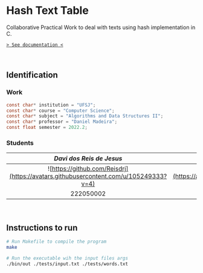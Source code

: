 # Hash Text Table

Collaborative Practical Work to deal with texts using hash implementation in C.

[`> See documentation <`](./docs/README.md)

&nbsp;

## Identification

### Work

```c
const char* institution = "UFSJ";
const char* course = "Computer Science";
const char* subject = "Algorithms and Data Structures II";
const char* professor = "Daniel Madeira";
const float semester = 2022.2;
```

### Students

|                               _Davi dos Reis de Jesus_                               |                                _Gabriel de Paula Meira_                                 |
| :----------------------------------------------------------------------------------: | :-------------------------------------------------------------------------------------: |
| ![https://github.com/Reisdrj](https://avatars.githubusercontent.com/u/105249333?v=4) | ![https://github.com/gabrieldp23](https://avatars.githubusercontent.com/u/66735014?v=4) |
|                                      222050002                                       |                                        222050003                                        |

&nbsp;

## Instructions to run

```bash
# Run Makefile to compile the program
make

# Run the executable wih the input files args
./bin/out ./tests/input.txt ./tests/words.txt
```
